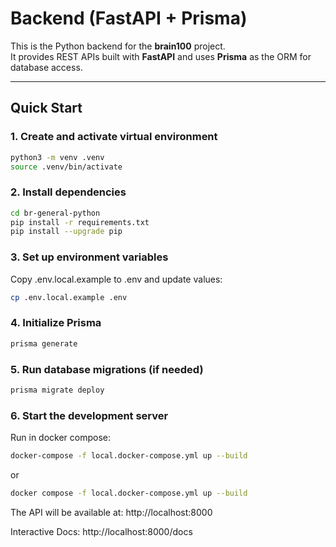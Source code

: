 # Backend (FastAPI + Prisma)

This is the Python backend for the **brain100** project.  
It provides REST APIs built with **FastAPI** and uses **Prisma** as the ORM for database access.

---

## Quick Start

### 1. Create and activate virtual environment

```bash
python3 -m venv .venv
source .venv/bin/activate
```

### 2. Install dependencies

```bash
cd br-general-python
pip install -r requirements.txt
pip install --upgrade pip
```

### 3. Set up environment variables
Copy .env.local.example to .env and update values:

```bash
cp .env.local.example .env
```

### 4. Initialize Prisma

```bash
prisma generate
```

### 5. Run database migrations (if needed)

```bash
prisma migrate deploy
```

### 6. Start the development server
Run in docker compose: 
```bash
docker-compose -f local.docker-compose.yml up --build
```
or
```bash
docker compose -f local.docker-compose.yml up --build
```

The API will be available at: http://localhost:8000

Interactive Docs: http://localhost:8000/docs

